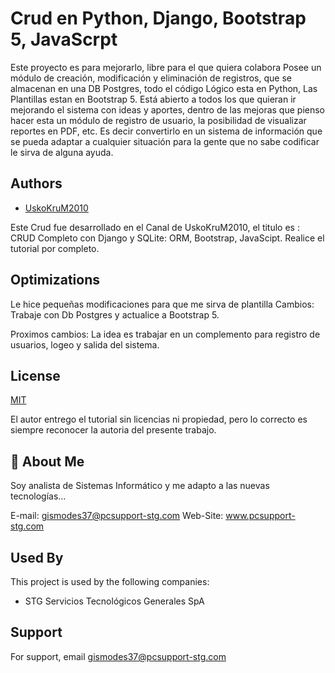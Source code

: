 
#  Crud en Python, Django, Bootstrap 5, JavaScrpt

Este proyecto es para mejorarlo, libre para el que 
quiera colabora Posee un módulo de creación, 
modificación y eliminación de registros, que se 
almacenan en una DB Postgres, todo el código Lógico 
esta en Python, Las Plantillas estan en Bootstrap 5. 
Está abierto a todos los que quieran ir mejorando el 
sistema con ideas y aportes, dentro de las mejoras 
que pienso hacer esta un módulo de registro de usuario, 
la posibilidad de visualizar reportes en PDF, etc. 
Es decir convertirlo en un sistema de información que 
se pueda adaptar a cualquier situación para la gente 
que no sabe codificar le sirva de alguna ayuda.



## Authors

- [UskoKruM2010](https://github.com/UskoKruM/django-crud-sqlite3)

Este Crud fue desarrollado en el Canal de UskoKruM2010, el titulo es : CRUD Completo con Django y SQLite: ORM, Bootstrap, JavaScipt.
Realice el tutorial por completo.

## Optimizations

 Le hice pequeñas modificaciones para que me sirva 
 de plantilla Cambios: Trabaje con Db Postgres y 
 actualice a Bootstrap 5.

 Proximos cambios: La idea es trabajar en un complemento 
 para registro de usuarios, logeo y salida del 
 sistema.

## License

[MIT](https://choosealicense.com/licenses/mit/)

El autor entrego el tutorial sin licencias ni 
propiedad, pero lo correcto es siempre reconocer 
la autoria del presente trabajo.

## 🚀 About Me
Soy analista de Sistemas Informático y 
me adapto a las nuevas tecnologías...

E-mail: gismodes37@pcsupport-stg.com
Web-Site: www.pcsupport-stg.com

## Used By

This project is used by the following companies:

- STG Servicios Tecnológicos Generales SpA


## Support

For support, email gismodes37@pcsupport-stg.com 
